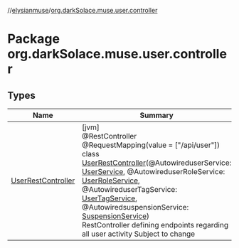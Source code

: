//[elysianmuse](../../index.md)/[org.darkSolace.muse.user.controller](index.md)

# Package org.darkSolace.muse.user.controller

## Types

| Name | Summary |
|---|---|
| [UserRestController](-user-rest-controller/index.md) | [jvm]<br>@RestController<br>@RequestMapping(value = ["/api/user"])<br>class [UserRestController](-user-rest-controller/index.md)(@AutowireduserService: [UserService](../org.darkSolace.muse.user.service/-user-service/index.md), @AutowireduserRoleService: [UserRoleService](../org.darkSolace.muse.user.service/-user-role-service/index.md), @AutowireduserTagService: [UserTagService](../org.darkSolace.muse.user.service/-user-tag-service/index.md), @AutowiredsuspensionService: [SuspensionService](../org.darkSolace.muse.user.service/-suspension-service/index.md))<br>RestController defining endpoints regarding all user activity Subject to change |
